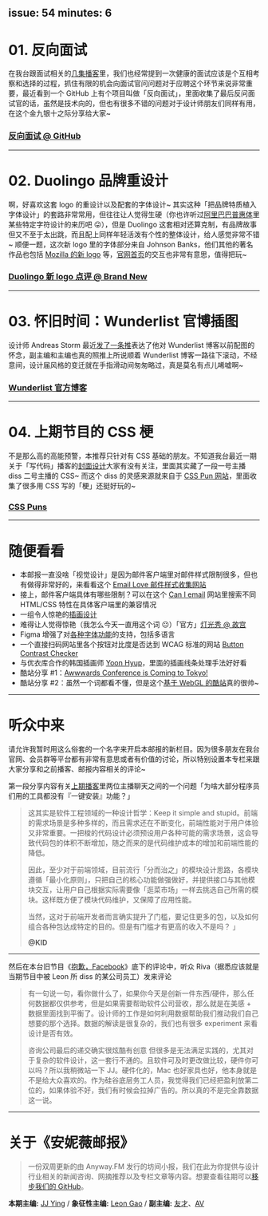 issue: 54
minutes: 6
---


# 01. 反向面试
在我台跟面试相关的[几集播客](https://anyway.fm/tags/%25E9%259D%25A2%25E8%25AF%2595/)里，我们也经常提到一次健康的面试应该是个互相考察和选择的过程，抓住有限的机会向面试官问问题对于应聘这个环节来说非常重要，最近看到一个 GitHub 上有个项目叫做「反向面试」，里面收集了最后反问面试官的话，虽然是技术向的，但也有很多不错的问题对于设计师朋友们同样有用，在这个金九银十之际分享给大家~
### [反向面试 @ GitHub](https://github.com/yifeikong/reverse-interview-zh)

---

# 02. Duolingo 品牌重设计
啊，好喜欢这套 logo 的重设计以及配套的字体设计~ 其实这种「把品牌特质植入字体设计」的套路非常常用，但往往让人觉得生硬（你也许听过[阿里巴巴普惠体](https://alibabafont.taobao.com/wow/alibabafont/act/alifont)里某些特定字符设计的来历吧 😛），但是 Duolingo 这套相对还算克制，有品牌故事但又不至于太出跳，而且配上同样年轻活泼有个性的整体设计，给人感觉非常不错~ 顺便一题，这次新 logo 里的字体部分来自 Johnson Banks，他们其他的著名作品也包括 [Mozilla 的新 logo](https://www.johnsonbanks.co.uk/work/mozilla) 等，[官网首页](https://www.johnsonbanks.co.uk/)的交互也非常有意思，值得把玩~
### [Duolingo 新 logo 点评 @ Brand New](https://www.underconsideration.com/brandnew/archives/new_wordmark_and_identity_for_duolingo_by_johnson_banks.php)

---

# 03. 怀旧时间：Wunderlist 官博插图
设计师 Andreas Storm 最近[发了一条推](https://twitter.com/st8rmi/status/1169559394616520705)表达了他对 Wunderlist 博客以前配图的怀念，副主编和主编也真的照推上所说顺着 Wunderlist 博客一路往下滚动，不经意间，设计届风格的变迁就在手指滑动间匆匆略过，真是莫名有点儿唏嘘啊~
### [Wunderlist 官方博客](https://www.wunderlist.com/blog/)

---

# 04. 上期节目的 CSS 梗
不是那么高的高能预警，本推荐只针对有 CSS 基础的朋友。不知道我台最近一期关于「写代码」播客的[封面设计](https://s.anw.red/images/poster-93.jpg)大家有没有关注，里面其实藏了一段一号主播 diss 二号主播的 CSS~ 而这个 diss 的灵感来源就来自于 [CSS Pun 网站](https://saijogeorge.com/css-puns/)，里面收集了很多用 CSS 写的「梗」还挺好玩的~
### [CSS Puns](https://saijogeorge.com/css-puns/)

---

# 随便看看
* 本邮报一直没啥「视觉设计」是因为邮件客户端里对邮件样式限制很多，但也有做得非常好的，来看看这个 [Email Love 邮件样式收集网站](https://emaillove.com/)
* 接上，邮件客户端具体有哪些限制？可以在这个 [Can I email](https://www.caniemail.com/) 网站里搜索不同 HTML/CSS 特性在具体客户端里的兼容情况
* 一组令人惊艳的[插画设计](https://www.behance.net/gallery/85504157/Commissioned-Works-Mid-2019)
* 难得让人觉得惊艳（我怎么今天一直用这个词 😐）「官方」[灯光秀 @ 故宫](https://weibointl.api.weibo.cn/share/92580705.html)
* Figma 增强了对[各种字体功能](https://www.figma.com/blog/opentype-font-features/)的支持，包括多语言
* 一个直接扫码网站里各个按钮对比度是否达到 WCAG 标准的网站 [Button Contrast Checker](https://www.aditus.io/button-contrast-checker/)
* 与优衣库合作的韩国插画师 [Yoon Hyup](https://yoonhyup.com/projects#/uniqlo-ut-mickey-art/)，里面的插画线条处理手法好好看
* 酷站分享 #1：[Awwwards Conference is Coming to Tokyo!](https://conference.awwwards.com/tokyo/)
* 酷站分享 #2：虽然一个词都看不懂，但是这个[基于 WebGL 的酷站](https://rappipay.mx/br/)真的很帅~

---

# 听众中来
请允许我暂时用这么俗套的一个名字来开启本邮报的新栏目。因为很多朋友在我台官网、会员群等平台都有非常有意思或者有价值的讨论，所以特别设置本专栏来跟大家分享和之前播客、邮报内容相关的评论~

第一段分享内容有关[上期播客](https://anyway.fm/designer-coding/)里两位主播聊天之间的一个问题「为啥大部分程序员们用的工具都没有『一键安装』功能？」

> 这其实是软件工程领域的一种设计哲学：Keep it simple and stupid。前端的需求场景是多种多样的，而且需求还在不断变化，前端性能对于用户体验又非常重要。一把梭的代码设计必须预设用户各种可能的需求场景，这会导致代码包的体积不断增加，随之而来的是代码维护成本的增加和前端性能的降低。
> 
> 因此，至少对于前端领域，目前流行「分而治之」的模块设计思路，各模块遵循「最小化原则」，只把自己的核心功能做强做好，并提供接口与其他模块交互，让用户自己根据实际需要像「逛菜市场」一样去挑选自己所需的模块。这样既方便了模块代码维护，又保障了应用性能。
> 
> 当然，这对于前端开发者而言确实提升了门槛，要记住更多的包，以及如何组合各种包达成特定的目的。但是有门槛才有更高的收入不是吗？ 」
> 
> **@KID**

---

然后在本台旧节目《[抱歉，Facebook](https://anyway.fm/sorry-facebook/#c12)》底下的评论中，听众 Riva（据悉应该就是当期节目中被 Leon 所 diss 的某公司员工）发来评论

> 有一句说一句，看你做什么了，如果你今天是创新一件东西/硬件，那么任何数据都仅供参考，但是如果需要帮助软件公司营收，那么就是在美感 + 数据里面找到平衡了。设计师的工作是如何利用数据帮助我们推动我们自己想要的那个选择。数据的解读是很复杂的，我们也有很多 experiment 来看设计是否有效。
> 
> 咨询公司最后的递交确实很炫酷有创意 但很多是无法满足实践的，尤其对于复杂的软件设计，这一套行不通的。且软件可及时更改做比较，硬件你可以吗？所以我稍微站一下 JJ。硬件化的，Mac 也好家具也好，他本身就是不是给大众喜欢的。作为硅谷底层务工人员，我觉得我们已经把盈利放第二位的，如果体验不好，我们有时候会拉掉广告的。所以真的不是完全靠数据这一说。

---

# 关于《安妮薇邮报》

> 一份双周更新的由 Anyway.FM 发行的坊间小报，我们在此为你提供与设计行业相关的新闻咨询、网摘推荐以及专栏文章等内容。想要查看往期可以[移步我们的 GitHub](https://github.com/Anyway-Design/Anyway.Post#%E5%BE%80%E6%9C%9F%E5%86%85%E5%AE%B9)。

**本期主编:** [JJ Ying](http://iconmoon.com/) / **象征性主编:** [Leon Gao](http://leongao.com/) / **副主编:** [友才](http://mangmor.com/)、[AV](https://i.xiami.com/anothervincent)